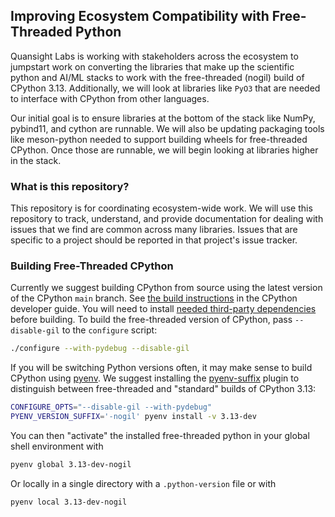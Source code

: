 ## Improving Ecosystem Compatibility with Free-Threaded Python

Quansight Labs is working with stakeholders across the ecosystem to
jumpstart work on converting the libraries that make up the scientific
python and AI/ML stacks to work with the free-threaded (nogil)
build of CPython 3.13. Additionally, we will look at libraries like `PyO3`
that are needed to interface with CPython from other languages.

Our initial goal is to ensure libraries at the bottom of the stack like
NumPy, pybind11, and cython are runnable. We will also be updating
packaging tools like meson-python needed to support building wheels for
free-threaded CPython. Once those are runnable, we will begin looking at
libraries higher in the stack.

### What is this repository?

This repository is for coordinating ecosystem-wide work. We will use
this repository to track, understand, and provide documentation for
dealing with issues that we find are common across many
libraries. Issues that are specific to a project should be reported in
that project's issue tracker.

### Building Free-Threaded CPython

Currently we suggest building CPython from source using the latest
version of the CPython `main` branch. See [the build
instructions](https://devguide.python.org/getting-started/setup-building/index.html)
in the CPython developer guide. You will need to install [needed
third-party
dependencies](https://devguide.python.org/getting-started/setup-building/index.html#install-dependencies)
before building. To build the free-threaded version of CPython, pass
`--disable-gil` to the `configure` script:

```bash
./configure --with-pydebug --disable-gil
```

If you will be switching Python versions often, it may make sense to
build CPython using [pyenv](https://github.com/pyenv/pyenv). We suggest
installing the
[pyenv-suffix](https://github.com/AdrianDAlessandro/pyenv-suffix) plugin
to distinguish between free-threaded and "standard" builds of CPython
3.13:

```bash
CONFIGURE_OPTS="--disable-gil --with-pydebug"
PYENV_VERSION_SUFFIX='-nogil' pyenv install -v 3.13-dev
```

You can then "activate" the installed free-threaded python in your
global shell environment with

```bash
pyenv global 3.13-dev-nogil
```

Or locally in a single directory with a `.python-version` file or with

```bash
pyenv local 3.13-dev-nogil
```
